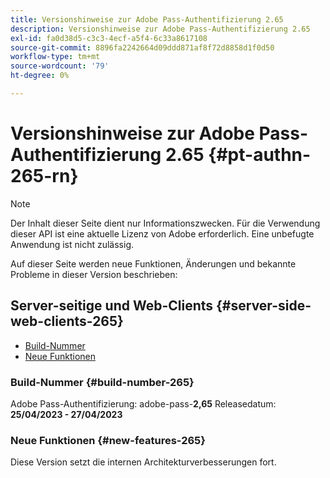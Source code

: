 ```yaml
---
title: Versionshinweise zur Adobe Pass-Authentifizierung 2.65
description: Versionshinweise zur Adobe Pass-Authentifizierung 2.65
exl-id: fa0d38d5-c3c3-4ecf-a5f4-6c33a8617108
source-git-commit: 8896fa2242664d09ddd871af8f72d8858d1f0d50
workflow-type: tm+mt
source-wordcount: '79'
ht-degree: 0%

---
```


# Versionshinweise zur Adobe Pass-Authentifizierung 2.65 {#pt-authn-265-rn}

>[!NOTE]
>
>Der Inhalt dieser Seite dient nur Informationszwecken. Für die Verwendung dieser API ist eine aktuelle Lizenz von Adobe erforderlich. Eine unbefugte Anwendung ist nicht zulässig.

Auf dieser Seite werden neue Funktionen, Änderungen und bekannte Probleme in dieser Version beschrieben:

## Server-seitige und Web-Clients {#server-side-web-clients-265}

* [Build-Nummer](#build-number-265)
* [Neue Funktionen](#new-features-265)

### Build-Nummer {#build-number-265}

Adobe Pass-Authentifizierung: adobe-pass-**2,65**
Releasedatum: **25/04/2023 - 27/04/2023**

### Neue Funktionen {#new-features-265}

Diese Version setzt die internen Architekturverbesserungen fort.

